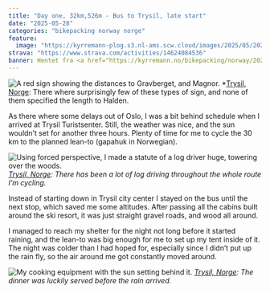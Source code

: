 ```yaml
---
title: "Day one, 32km,526m - Bus to Trysil, late start"
date: "2025-05-28"
categories: "bikepacking norway norge"
feature:
  image: "https://kyrremann-plog.s3.nl-ams.scw.cloud/images/2025/05/20250529_095359.jpg"
strava: "https://www.strava.com/activities/14624084536"
banner: Hentet fra <a href="https://kyrremann.no/bikepacking/norway/2025/villmarksvegen">kyrremann.no/bikepacking</a>
---
```


![A red sign showing the distances to Gravberget, and Magnor.](https://kyrremann-plog.s3.nl-ams.scw.cloud/images/2025/05/20250529_095359.jpg)
*[Trysil, Norge](https://www.google.com/maps/place/61.08870399972223,11.990555999722222): There where surprisingly few of these types of sign, and none of them specified the length to Halden.

As there where some delays out of Oslo, I was a bit behind schedule when I arrived at Trysil Turistsenter. Still, the weather was nice, and the sun wouldn’t set for another three hours. Plenty of time for me to cycle the 30 km to the planned lean-to (gapahuk in Norwegian).

![Using forced perspective, I made a statute of a log driver huge, towering over the woods.](https://kyrremann-plog.s3.nl-ams.scw.cloud/images/2025/05/20250528_203503.jpg)
*[Trysil, Norge](https://www.google.com/maps/place/61.2472512,12.015076):  There has been a lot of log driving throughout the whole route I’m cycling.*

Instead of starting down in Trysil city center I stayed on the bus until the next stop, which saved me some altitudes. After passing all the cabins built around the ski resort, it was just straight gravel roads, and wood all around.

I managed to reach my shelter for the night not long before it started raining, and the lean-to was big enough for me to set up my tent inside of it. The night was colder than I had hoped for, especially since I didn’t put up the rain fly, so the air around me got constantly moved around.

![My cooking equipment with the sun setting behind it.](https://kyrremann-plog.s3.nl-ams.scw.cloud/images/2025/05/20250528_214304.jpg)
*[Trysil, Norge](https://www.google.com/maps/place/61.16075479972222,11.930018099722222): The dinner was luckily served before the rain arrived.*
